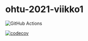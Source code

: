 # ohtu-2021-viikko1
![GitHub Actions](https://github.com/Joel6677/ohtu-2021-viikko1/workflows/Java%20CI%20with%20Gradle/badge.svg)

[![codecov](https://codecov.io/gh/Joel6677/ohtu-2021-viikko1/branch/main/graph/badge.svg?token=J7CIKT1O2C)](https://codecov.io/gh/Joel6677/ohtu-2021-viikko1)